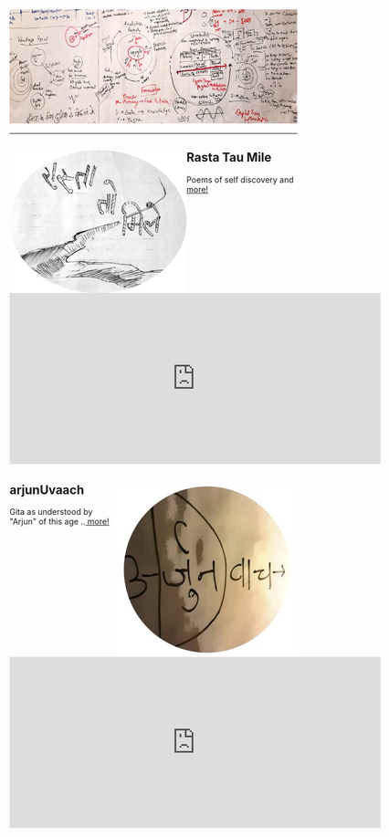 <img src="./boardCropped.jpg"  alt="shutri" width="1000" height="200" >

----

<div class="split left">
  <div class="centered">
    <a href=https://poems.shutri.com>
      <img src=./titleSmallCircle.jpg alt="Rasta Tau Mile" align="left">
    </a>
       <h2>Rasta Tau Mile</h2>
          <p>Poems of self discovery and <a href="https://poems.shutri.com" target="_blank"> more!</a> </p>
          <iframe src="https://archive.org/embed/rastaTauMile&playlist=1&list_width=150" width="650" height="300" frameborder="0" webkitallowfullscreen="true" mozallowfullscreen="true" allowfullscreen></iframe>
  </div>
</div>

<div class="split right">
  <div class="centered">
    <a href=https://gita.shutri.com>
      <img src=./arjunUvaach_circle_small.jpeg  alt="arjunUvaach" align="right" >
    </a>
       <h2>arjunUvaach</h2>
          <p>Gita as understood by "Arjun" of this age ..<a href="https://gita.shutri.com" target="_blank"> more! </a> </p>
          <iframe src="https://archive.org/embed/arjunUvaach&playlist=1&list_width=150" width="650" height="300" frameborder="0" webkitallowfullscreen="true" mozallowfullscreen="true" allowfullscreen></iframe>
  </div>
</div>



